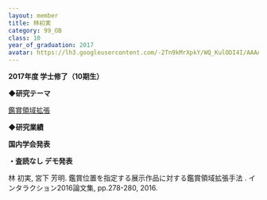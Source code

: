 ```yaml
---
layout: member
title: 林初実
category: 99_OB
class: 10
year_of_graduation: 2017
avatar: https://lh3.googleusercontent.com/-2Tn9kMrXpkY/WQ_KulODI4I/AAAAAAAAqR0/2XiMF4EiYBUiNMLddCSIWnHbwSpCDlHWACLcB/p-s300/ogawa1.jpg
---
```

**2017年度 学士修了（10期生）**

<strong>◆研究テーマ</strong>



<a href="http://miyashita.com/?p=2444">鑑賞領域拡張</a>



<strong>◆研究業績



国内学会発表

・査読なし デモ発表</strong>

林 初実, 宮下 芳明. 鑑賞位置を指定する展示作品に対する鑑賞領域拡張手法 . インタラクション2016論文集, pp.278-280, 2016.